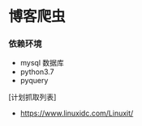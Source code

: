# 博客爬虫

### 依赖环境

- mysql 数据库
- python3.7
- pyquery



[计划抓取列表]

- https://www.linuxidc.com/Linuxit/
